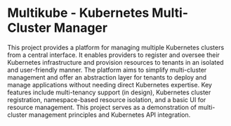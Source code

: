 # Multikube - Kubernetes Multi-Cluster Manager

This project provides a platform for managing multiple Kubernetes clusters from a central interface. It enables providers to register and oversee their Kubernetes infrastructure and provision resources to tenants in an isolated and user-friendly manner. The platform aims to simplify multi-cluster management and offer an abstraction layer for tenants to deploy and manage applications without needing direct Kubernetes expertise. Key features include multi-tenancy support (in design), Kubernetes cluster registration, namespace-based resource isolation, and a basic UI for resource management. This project serves as a demonstration of multi-cluster management principles and Kubernetes API integration.